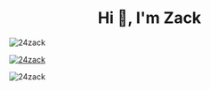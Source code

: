 <h1 align="center">Hi 👋, I'm Zack</h1>


<p align="left"> <img src="https://komarev.com/ghpvc/?username=24zack&label=Profile%20views&color=0e75b6&style=flat" alt="24zack" /> </p>

<p align="left"> <a href="https://github.com/ryo-ma/github-profile-trophy"><img src="https://github-profile-trophy.vercel.app/?username=24zack" alt="24zack" /></a> </p>







<p><img align="center" src="https://github-readme-streak-stats.herokuapp.com/?user=24zack&" alt="24zack" /></p>
